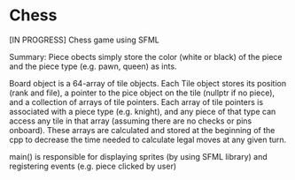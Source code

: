 # Chess
[IN PROGRESS]
Chess game using SFML

Summary:
Piece obects simply store the color (white or black) of the piece and the piece type (e.g. pawn, queen) as ints.

Board object is a 64-array of tile objects. Each Tile object stores its position (rank and file), a pointer to the pice object on the tile (nullptr if no piece), and a collection of arrays of tile pointers. Each array of tile pointers is associated with a piece type (e.g. knight), and any piece of that type can access any tile in that array (assuming there are no checks or pins onboard). These arrays are calculated and stored at the beginning of the cpp to decrease the time needed to calculate legal moves at any given turn.

main() is responsible for displaying sprites (by using SFML library) and registering events (e.g. piece clicked by user)
